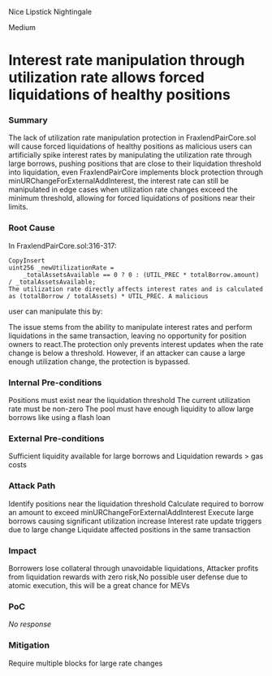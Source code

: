 Nice Lipstick Nightingale

Medium

# Interest rate manipulation through utilization rate allows forced liquidations of healthy positions

### Summary

The lack of utilization rate manipulation protection in FraxlendPairCore.sol will cause forced liquidations of healthy positions as malicious users can artificially spike interest rates by manipulating the utilization rate through large borrows, pushing positions that are close to their liquidation threshold into liquidation, even FraxlendPairCore implements block protection through minURChangeForExternalAddInterest, the interest rate can still be manipulated in edge cases when utilization rate changes exceed the minimum threshold, allowing for forced liquidations of positions near their limits.

### Root Cause

In FraxlendPairCore.sol:316-317:

```solidity
CopyInsert
uint256 _newUtilizationRate =
    _totalAssetsAvailable == 0 ? 0 : (UTIL_PREC * totalBorrow.amount) / _totalAssetsAvailable;
The utilization rate directly affects interest rates and is calculated as (totalBorrow / totalAssets) * UTIL_PREC. A malicious 
```

user can manipulate this by:

The issue stems from the ability to manipulate interest rates and perform liquidations in the same transaction, leaving no opportunity for position owners to react.The protection only prevents interest updates when the rate change is below a threshold. However, if an attacker can cause a large enough utilization change, the protection is bypassed.

### Internal Pre-conditions

Positions must exist near the liquidation threshold
The current utilization rate must be non-zero
The pool must have enough liquidity to allow large borrows like using a flash loan 


### External Pre-conditions

Sufficient liquidity available for large borrows and Liquidation rewards > gas costs

### Attack Path

Identify positions near the liquidation threshold
Calculate required to borrow an amount to exceed minURChangeForExternalAddInterest
Execute large borrows causing significant utilization increase
Interest rate update triggers due to large change
Liquidate affected positions in the same transaction

### Impact

Borrowers lose collateral through unavoidable liquidations, Attacker profits from liquidation rewards with zero risk,No possible user defense due to atomic execution, this will be a great chance  for MEVs 

### PoC

_No response_

### Mitigation

Require multiple blocks for large rate changes 